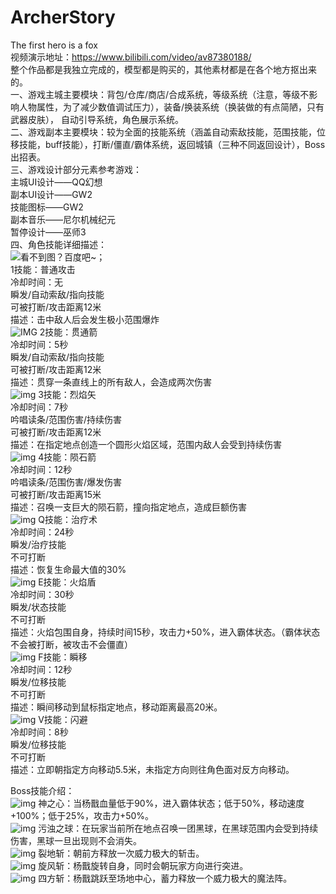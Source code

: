 # ArcherStory
The first hero is a fox  
视频演示地址：https://www.bilibili.com/video/av87380188/  
整个作品都是我独立完成的，模型都是购买的，其他素材都是在各个地方抠出来的。  
一、游戏主城主要模块：背包/仓库/商店/合成系统，等级系统（注意，等级不影响人物属性，为了减少数值调试压力），装备/换装系统（换装做的有点简陋，只有武器皮肤），
自动引导系统，角色展示系统。  
二、游戏副本主要模块：较为全面的技能系统（涵盖自动索敌技能，范围技能，位移技能，buff技能），打断/僵直/霸体系统，返回城镇（三种不同返回设计），Boss出招表。  
三、游戏设计部分元素参考游戏：  
    主城UI设计——QQ幻想  
    副本UI设计——GW2  
    技能图标——GW2  
    副本音乐——尼尔机械纪元  
    暂停设计——巫师3  
四、角色技能详细描述：  
![看不到图？百度吧~](https://github.com/IamnotblackCat/ArcherStory/blob/master/ArcherStory/Assets/Resources/ResImages/TIM%E5%9B%BE%E7%89%8720191129170100.png)；  
1技能：普通攻击  
冷却时间：无  
瞬发/自动索敌/指向技能  
可被打断/攻击距离12米  
描述：击中敌人后会发生极小范围爆炸  
![IMG](https://github.com/IamnotblackCat/ArcherStory/blob/master/ArcherStory/Assets/Resources/ResImages/TIM%E5%9B%BE%E7%89%8720191129165228.png)
2技能：贯通箭  
冷却时间：5秒  
瞬发/自动索敌/指向技能  
可被打断/攻击距离12米  
描述：贯穿一条直线上的所有敌人，会造成两次伤害  
![img](https://github.com/IamnotblackCat/ArcherStory/blob/master/ArcherStory/Assets/Resources/ResImages/TIM%E5%9B%BE%E7%89%8720191218094458.png)
3技能：烈焰矢  
冷却时间：7秒  
吟唱读条/范围伤害/持续伤害  
可被打断/攻击距离12米  
描述：在指定地点创造一个圆形火焰区域，范围内敌人会受到持续伤害  
![img](https://github.com/IamnotblackCat/ArcherStory/blob/master/ArcherStory/Assets/Resources/ResImages/TIM%E5%9B%BE%E7%89%8720191129165018.png)
4技能：陨石箭  
冷却时间：12秒  
吟唱读条/范围伤害/爆发伤害  
可被打断/攻击距离15米  
描述：召唤一支巨大的陨石箭，撞向指定地点，造成巨额伤害  
![img](https://github.com/IamnotblackCat/ArcherStory/blob/master/ArcherStory/Assets/Resources/ResImages/TIM%E5%9B%BE%E7%89%8720191129165451.png)
Q技能：治疗术  
冷却时间：24秒  
瞬发/治疗技能  
不可打断  
描述：恢复生命最大值的30%  
![img](https://github.com/IamnotblackCat/ArcherStory/blob/master/ArcherStory/Assets/Resources/ResImages/TIM%E5%9B%BE%E7%89%8720191218093356.png)
E技能：火焰盾  
冷却时间：30秒  
瞬发/状态技能  
不可打断  
描述：火焰包围自身，持续时间15秒，攻击力+50%，进入霸体状态。（霸体状态不会被打断，被攻击不会僵直）  
![img](https://github.com/IamnotblackCat/ArcherStory/blob/master/ArcherStory/Assets/Resources/ResImages/TIM%E5%9B%BE%E7%89%8720191129165924.png)
F技能：瞬移  
冷却时间：12秒  
瞬发/位移技能  
不可打断  
描述：瞬间移动到鼠标指定地点，移动距离最高20米。  
![img](https://github.com/IamnotblackCat/ArcherStory/blob/master/ArcherStory/Assets/Resources/ResImages/TIM%E5%9B%BE%E7%89%8720191218093830.png)
V技能：闪避  
冷却时间：8秒  
瞬发/位移技能  
不可打断  
描述：立即朝指定方向移动5.5米，未指定方向则往角色面对反方向移动。  
  
Boss技能介绍：  
![img](https://github.com/IamnotblackCat/ArcherStory/blob/master/ArcherStory/Assets/Resources/ResImages/TIM%E5%9B%BE%E7%89%8720191129165714.png)
神之心：当杨戬血量低于90%，进入霸体状态；低于50%，移动速度+100%；低于25%，攻击力+50%。  
![img](https://github.com/IamnotblackCat/ArcherStory/blob/master/ArcherStory/Assets/Resources/ResImages/TIM%E5%9B%BE%E7%89%8720200206190213.png)
污浊之球：在玩家当前所在地点召唤一团黑球，在黑球范围内会受到持续伤害，黑球一旦出现则不会消失。  
![img](https://github.com/IamnotblackCat/ArcherStory/blob/master/ArcherStory/Assets/Resources/ResImages/TIM%E5%9B%BE%E7%89%8720200206190748.png)
裂地斩：朝前方释放一次威力极大的斩击。  
![img](https://github.com/IamnotblackCat/ArcherStory/blob/master/ArcherStory/Assets/Resources/ResImages/TIM%E5%9B%BE%E7%89%8720200206190756.png)
旋风斩：杨戬旋转自身，同时会朝玩家方向进行突进。  
![img](https://github.com/IamnotblackCat/ArcherStory/blob/master/ArcherStory/Assets/Resources/ResImages/TIM%E5%9B%BE%E7%89%8720200206190801.png)
四方斩：杨戬跳跃至场地中心，蓄力释放一个威力极大的魔法阵。  

